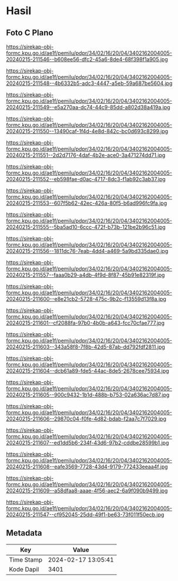 # Hasil

## Foto C Plano

https://sirekap-obj-formc.kpu.go.id/ae1f/pemilu/pdpr/34/02/16/20/04/3402162004005-20240215-211546--b608ee56-dfc2-45a6-8de4-68f398f1a905.jpg

https://sirekap-obj-formc.kpu.go.id/ae1f/pemilu/pdpr/34/02/16/20/04/3402162004005-20240215-211548--4b6332b5-adc3-4447-a5eb-59a687be5604.jpg

https://sirekap-obj-formc.kpu.go.id/ae1f/pemilu/pdpr/34/02/16/20/04/3402162004005-20240215-211549--e5a270aa-dc74-44c9-85dd-a802d38a419a.jpg

https://sirekap-obj-formc.kpu.go.id/ae1f/pemilu/pdpr/34/02/16/20/04/3402162004005-20240215-211550--13490caf-1f4d-4e8d-842c-bc0d693c8299.jpg

https://sirekap-obj-formc.kpu.go.id/ae1f/pemilu/pdpr/34/02/16/20/04/3402162004005-20240215-211551--2d2d7176-4daf-4b2e-ace0-3a471274dd71.jpg

https://sirekap-obj-formc.kpu.go.id/ae1f/pemilu/pdpr/34/02/16/20/04/3402162004005-20240215-211552--eb598fae-d0ac-4717-8dc3-f1ab92c3ab37.jpg

https://sirekap-obj-formc.kpu.go.id/ae1f/pemilu/pdpr/34/02/16/20/04/3402162004005-20240215-211553--607f5b62-42ec-426a-80f5-b6ad996fc9fa.jpg

https://sirekap-obj-formc.kpu.go.id/ae1f/pemilu/pdpr/34/02/16/20/04/3402162004005-20240215-211555--5ba5ad10-6ccc-472f-b73b-121be2b96c51.jpg

https://sirekap-obj-formc.kpu.go.id/ae1f/pemilu/pdpr/34/02/16/20/04/3402162004005-20240215-211556--1811dc76-7eab-4dd4-a469-5a9bd335dae0.jpg

https://sirekap-obj-formc.kpu.go.id/ae1f/pemilu/pdpr/34/02/16/20/04/3402162004005-20240215-211557--faaa0b29-a4db-4f9d-8f87-45b91e82319f.jpg

https://sirekap-obj-formc.kpu.go.id/ae1f/pemilu/pdpr/34/02/16/20/04/3402162004005-20240215-211600--e8e21cb2-5728-475c-9b2c-f13559d13f8a.jpg

https://sirekap-obj-formc.kpu.go.id/ae1f/pemilu/pdpr/34/02/16/20/04/3402162004005-20240215-211601--cf2088fa-97b0-4b0b-a643-fcc70cfae777.jpg

https://sirekap-obj-formc.kpu.go.id/ae1f/pemilu/pdpr/34/02/16/20/04/3402162004005-20240215-211603--343a58f8-7f8b-42d5-87ab-dd792fdf2811.jpg

https://sirekap-obj-formc.kpu.go.id/ae1f/pemilu/pdpr/34/02/16/20/04/3402162004005-20240215-211604--dcb61a89-fde5-44ac-8de5-2678cee75934.jpg

https://sirekap-obj-formc.kpu.go.id/ae1f/pemilu/pdpr/34/02/16/20/04/3402162004005-20240215-211605--900c9432-1b1d-488b-b753-02a636ac7d87.jpg

https://sirekap-obj-formc.kpu.go.id/ae1f/pemilu/pdpr/34/02/16/20/04/3402162004005-20240215-211606--29870c04-f0fe-4d82-bdab-f2aa7c7f7029.jpg

https://sirekap-obj-formc.kpu.go.id/ae1f/pemilu/pdpr/34/02/16/20/04/3402162004005-20240215-211607--ed1dd5b6-234f-43d6-97b2-cddbe28599b1.jpg

https://sirekap-obj-formc.kpu.go.id/ae1f/pemilu/pdpr/34/02/16/20/04/3402162004005-20240215-211608--eafe3569-7728-43d4-9179-772433eeaa4f.jpg

https://sirekap-obj-formc.kpu.go.id/ae1f/pemilu/pdpr/34/02/16/20/04/3402162004005-20240215-211609--a58dfaa8-aaae-4f56-aec2-6a9f090b9499.jpg

https://sirekap-obj-formc.kpu.go.id/ae1f/pemilu/pdpr/34/02/16/20/04/3402162004005-20240215-211547--cf952045-25dd-49f1-be63-73f011f50ecb.jpg


## Metadata

| Key        | Value               |
| ---------- | ------------------- |
| Time Stamp | 2024-02-17 13:05:41 |
| Kode Dapil | 3401                |



